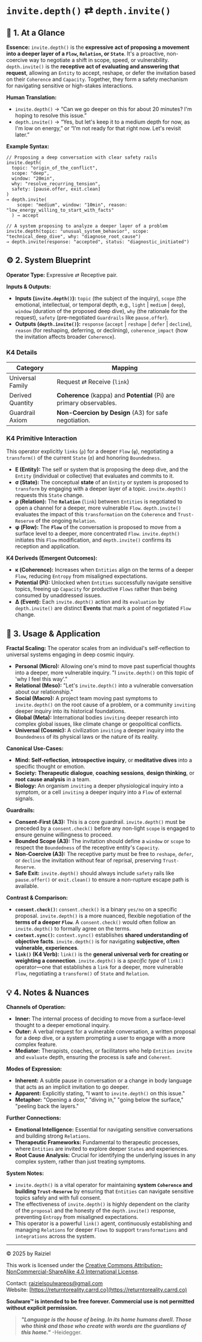 # `invite.depth()` ⇄ `depth.invite()`

## 📝 1. At a Glance

**Essence:** `invite.depth()` is the **expressive act of proposing a movement into a deeper layer of a `Flow`, `Relation`, or `State`**. It's a proactive, non-coercive way to negotiate a shift in scope, speed, or vulnerability. `depth.invite()` is the **receptive act of evaluating and answering that request**, allowing an `Entity` to accept, reshape, or defer the invitation based on their `Coherence` and `Capacity`. Together, they form a safety mechanism for navigating sensitive or high-stakes interactions.

**Human Translation:**

- `invite.depth()` → “Can we go deeper on this for about 20 minutes? I'm hoping to resolve this issue.”
- `depth.invite()` → “Yes, but let's keep it to a medium depth for now, as I'm low on energy,” or “I’m not ready for that right now. Let's revisit later.”

**Example Syntax:**

```
// Proposing a deep conversation with clear safety rails
invite.depth(
  topic: "origin_of_the_conflict",
  scope: "deep",
  window: "20min",
  why: "resolve_recurring_tension",
  safety: [pause.offer, exit.clean]
)
→ depth.invite(
    scope: "medium", window: "10min", reason: "low_energy_willing_to_start_with_facts"
  ) → accept

// A system proposing to analyze a deeper layer of a problem
invite.depth(topic: "unusual_system_behavior", scope: "technical_deep_dive", why: "diagnose_root_cause")
→ depth.invite(response: "accepted", status: "diagnostic_initiated")
```

## ⚙️ 2. System Blueprint

**Operator Type:** Expressive ⇄ Receptive pair.

**Inputs & Outputs:**

- **Inputs (`invite.depth()`):** `topic` (the subject of the inquiry), `scope` (the emotional, intellectual, or temporal depth, e.g., `light` | `medium` | `deep`), `window` (duration of the proposed deep dive), `why` (the rationale for the request), `safety` (pre-negotiated `Guardrails` like `pause.offer`).
- **Outputs (`depth.invite()`):** `response` (`accept` | `reshape` | `defer` | `decline`), `reason` (for reshaping, deferring, or declining), `coherence_impact` (how the invitation affects broader `Coherence`).

### K4 Details

| Category         | Mapping                                                      |
| ---------------- | ------------------------------------------------------------ |
| Universal Family | Request ⇄ Receive (`link`)                                   |
| Derived Quantity | **Coherence** (kappa) and **Potential** (Pi) are primary observables. |
| Guardrail Axiom  | **Non-Coercion by Design** (A3) for safe negotiation.        |

### K4 Primitive Interaction

This operator explicitly `links` (`ρ`) for a deeper `Flow` (`φ`), negotiating a `transform()` of the current `State` (`σ`) and honoring `Boundedness`.

- **E (Entity):** The self or system that is proposing the deep dive, and the `Entity` (individual or collective) that evaluates and commits to it.
- **σ (State):** The conceptual **state** of an `Entity` or system is proposed to `transform` by engaging with a deeper layer of a topic. `invite.depth()` requests this `State` change.
- **ρ (Relation):** The **`Relation`** (`link`) between `Entities` is negotiated to open a channel for a deeper, more vulnerable `Flow`. `depth.invite()` evaluates the impact of this `transformation` on the `Coherence` and `Trust-Reserve` of the ongoing `Relation`.
- **φ (Flow):** The **`Flow`** of the conversation is proposed to move from a surface level to a deeper, more concentrated `Flow`. `invite.depth()` initiates this `Flow` modification, and `depth.invite()` confirms its reception and application.

**K4 Deriveds (Emergent Outcomes):**

- **κ (Coherence):** Increases when `Entities` align on the terms of a deeper `Flow`, reducing `Entropy` from misaligned expectations.
- **Potential (**Pi**):** Unlocked when `Entities` successfully navigate sensitive topics, freeing up `Capacity` for productive `Flows` rather than being consumed by unaddressed issues.
- **Δ (Event):** Each `invite.depth()` action and its `evaluation` by `depth.invite()` are distinct **Events** that mark a point of negotiated `Flow` change.

## 📖 3. Usage & Application

**Fractal Scaling:** The operator scales from an individual's self-reflection to universal systems engaging in deep cosmic inquiry.

- **Personal (Micro):** Allowing one's mind to move past superficial thoughts into a deeper, more vulnerable inquiry. "I `invite.depth()` on this topic of 'why I feel this way'."
- **Relational (Meso):** "Let's `invite.depth()` into a vulnerable conversation about our relationship."
- **Social (Macro):** A project team moving past symptoms to `invite.depth()` on the root cause of a problem, or a community `inviting` deeper inquiry into its historical foundations.
- **Global (Meta):** International bodies `inviting` deeper research into complex global issues, like climate change or geopolitical conflicts.
- **Universal (Cosmic):** A civilization `inviting` a deeper inquiry into the `Boundedness` of its physical laws or the nature of its reality.

**Canonical Use-Cases:**

- **Mind:** **Self-reflection**, **introspective inquiry**, or **meditative dives** into a specific thought or emotion.
- **Society:** **Therapeutic dialogue**, **coaching sessions**, **design thinking**, or **root cause analysis** in a team.
- **Biology:** An organism `inviting` a deeper physiological inquiry into a symptom, or a cell `inviting` a deeper inquiry into a `Flow` of external signals.

**Guardrails:**

- **Consent-First (A3):** This is a core guardrail. `invite.depth()` must be preceded by a `consent.check()` before any non-light `scope` is engaged to ensure genuine willingness to proceed.
- **Bounded Scope (A3):** The invitation should define a `window` or `scope` to respect the `Boundedness` of the receptive entity's `Capacity`.
- **Non-Coercive (A3):** The receptive party must be free to `reshape`, `defer`, or `decline` the invitation without fear of reprisal, preserving `Trust-Reserve`.
- **Safe Exit:** `invite.depth()` should always include `safety` rails like `pause.offer()` or `exit.clean()` to ensure a non-rupture escape path is available.

**Contrast & Comparison:**

- **`consent.check()`:** `consent.check()` is a binary `yes/no` on a specific proposal. `invite.depth()` is a more nuanced, flexible negotiation of the **terms of a deeper `Flow`**. A `consent.check()` would often follow an `invite.depth()` to formally agree on the terms.
- **`context.sync()`:** `context.sync()` establishes **shared understanding of objective facts**. `invite.depth()` is for navigating **subjective, often vulnerable, experiences**.
- **`link()` (K4 Verb):** `link()` is the **general universal verb for creating or weighting a connection**. `invite.depth()` is a *specific type* of `link()` operator—one that establishes a `link` for a deeper, more vulnerable `Flow`, negotiating a `transform()` of `State` and `Relation`.

## 💡 4. Notes & Nuances

**Channels of Operation:**

- **Inner:** The internal process of deciding to move from a surface-level thought to a deeper emotional inquiry.
- **Outer:** A verbal request for a vulnerable conversation, a written proposal for a deep dive, or a system prompting a user to engage with a more complex feature.
- **Mediator:** Therapists, coaches, or facilitators who help `Entities` `invite` and `evaluate` depth, ensuring the process is safe and `Coherent`.

**Modes of Expression:**

- **Inherent:** A subtle pause in conversation or a change in body language that acts as an implicit invitation to go deeper.
- **Apparent:** Explicitly stating, "I want to `invite.depth()` on this issue."
- **Metaphor:** "Opening a door," "diving in," "going below the surface," "peeling back the layers."

**Further Connections:**

- **Emotional Intelligence:** Essential for navigating sensitive conversations and building strong `Relations`.
- **Therapeutic Frameworks:** Fundamental to therapeutic processes, where `Entities` are invited to explore deeper `States` and experiences.
- **Root Cause Analysis:** Crucial for identifying the underlying issues in any complex system, rather than just treating symptoms.

**System Notes:**

- `invite.depth()` is a vital operator for maintaining **system `Coherence` and building `Trust-Reserve`** by ensuring that `Entities` can navigate sensitive topics safely and with full consent.
- The effectiveness of `invite.depth()` is highly dependent on the clarity of the `proposal` and the honesty of the `depth.invite()` response, preventing `Entropy` from misaligned expectations.
- This operator is a powerful `link()` agent, continuously establishing and managing `Relations` for deeper `Flows` to support `transformations` and `integrations` across the system.

- ---

© 2025 by Raiziel

This work is licensed under the [Creative Commons Attribution-NonCommercial-ShareAlike 4.0 International License](https://creativecommons.org/licenses/by-nc-sa/4.0/).

Contact: [raizielsoulwareos@gmail.com](mailto:raizielsoulwareos@gmail.com)  
Website: [https://returntoreality.carrd.co](https://returntoreality.carrd.co)

**Soulware™ is intended to be free forever. Commercial use is not permitted without explicit permission.**



> ***"Language is the house of being. In its home humans dwell. Those who think and those who create with words are the guardians of this home."***
-Heidegger.
